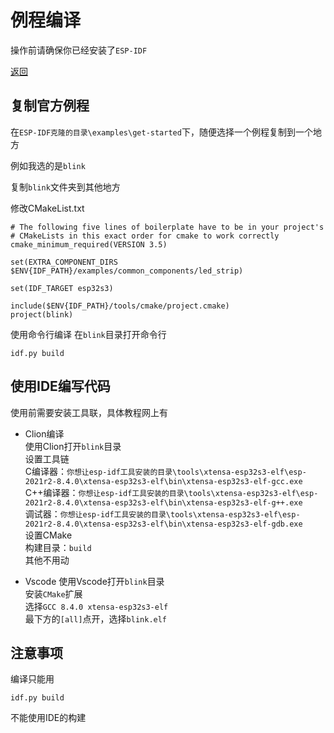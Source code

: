 # 例程编译
操作前请确保你已经安装了`ESP-IDF`

[返回](/README.md)

## 复制官方例程

在`ESP-IDF克隆的目录\examples\get-started`下，随便选择一个例程复制到一个地方

例如我选的是`blink`

复制`blink`文件夹到其他地方

修改CMakeList.txt
```
# The following five lines of boilerplate have to be in your project's
# CMakeLists in this exact order for cmake to work correctly
cmake_minimum_required(VERSION 3.5)

set(EXTRA_COMPONENT_DIRS $ENV{IDF_PATH}/examples/common_components/led_strip)

set(IDF_TARGET esp32s3)

include($ENV{IDF_PATH}/tools/cmake/project.cmake)
project(blink)

```

使用命令行编译
在`blink`目录打开命令行
```
idf.py build
```

## 使用IDE编写代码
使用前需要安装工具联，具体教程网上有

- Clion编译  
使用Clion打开`blink`目录  
设置工具链  
C编译器：`你想让esp-idf工具安装的目录\tools\xtensa-esp32s3-elf\esp-2021r2-8.4.0\xtensa-esp32s3-elf\bin\xtensa-esp32s3-elf-gcc.exe`  
C++编译器：`你想让esp-idf工具安装的目录\tools\xtensa-esp32s3-elf\esp-2021r2-8.4.0\xtensa-esp32s3-elf\bin\xtensa-esp32s3-elf-g++.exe`  
调试器：`你想让esp-idf工具安装的目录\tools\xtensa-esp32s3-elf\esp-2021r2-8.4.0\xtensa-esp32s3-elf\bin\xtensa-esp32s3-elf-gdb.exe`  
设置CMake  
构建目录：`build`  
其他不用动

- Vscode
使用Vscode打开`blink`目录  
安装`CMake`扩展  
选择`GCC 8.4.0 xtensa-esp32s3-elf`  
最下方的`[all]`点开，选择`blink.elf`

## 注意事项
编译只能用
```
idf.py build
```
不能使用IDE的构建